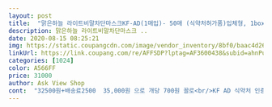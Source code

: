 ```yaml
---
layout: post 
title:  "맑은하늘 라이트비말차단마스크KF-AD(1매입)- 50매 (식약처허가품)입체형, 1box" 
description: 맑은하늘 라이트비말차단마스크 ..
date: 2020-08-15 08:25:21 
img: https://static.coupangcdn.com/image/vendor_inventory/8bf0/baac4d2696432e9e4c185f25d21dab71ee7d3c746d721ba2ace7b4eb5587.jpg 
linkUrl: https://link.coupang.com/re/AFFSDP?lptag=AF3600438&subid=ahnPublicAsk&pageKey=1883780907&itemId=3117744783&vendorItemId=71093692690&traceid=V0-113-019bcc4d443ddd4a 
categories: [1024] 
color: A566FF 
price: 31000 
author: Ask View Shop 
cont:  "32500원+배송료2500  35,000원 으로 개당 700원 꼴로<br/>KF AD 식약처 인증도 받았고<br/>가격 변동없이   살수있었으면  하는 바램입니다<br/>구매했어요<br/>그리고 실내 운동 하시는 분들 마스크 쓰고 하시길... <br/>.<br/><br/>그리고오자마자 한개 뜯어서  끼어보니  사이즈  넉넉하구<br/>끈은 더 짧게는 할수 있으나 더 길게는 안됩니다<br/>나노니 뭐니 해도 공산품이라 믿음이 가질 않아요.<br/> 비닐 같은 소리도 나고 식약처인증 받은거 구매하시길... <br/><br/>당신이 깜깜이 환자 일수도... <br/> 마스크 쓰고 하면 답답하긴 하지만 적응되면 괜찮아요.<br/> 오히려 실내 먼지로 인한 당신의 기관지가 보호 됩니다.<br/> 환기도 제대로 안되는데 청소및 자체 방역이 아직 안되는 GYM이 많은데 나와 타인을 위해 마스크 씁시다.<br/> 덴탈이래도... <br/><br/>더운  날씨에  영업 다니면서<br/>마스크.<br/>사는게 이젠.<br/>일상이 되었네요.<br/><br/>마스크를  껴야하니  숨이  막히네요<br/>많이 파세요<br/>맘에들구요<br/>무더운  대프리카에  잘쓸수 있겠어요<br/>바꾸기를  하다가<br/>비말 마스크중 제일 싼듯 합니다.<br/><br/>상품평보구 다시 한번더  믿구<br/>식약처허가된 제품으론 현재 (7월 25일)기준 제일 저렴한편입니다.<br/><br/>써본거중에 이게 코지지대도 잘서고 원단이 얇다고 구겨지거나 입에 달라붙지않아요 무엇보다 귀끈이 진짜 편해서 귀뒤가 안아픕니다 귀뒤쪽이 수술해논 자리땜에 쪼이거나 통증이 심했는데 편안합니다 숨쉬기도 좋고.<br/>다른것들 얇은것들은 숨쉴때마다 얼굴에 달라붙고 진짜 잘 구겨지는데 이제품 젤 좋습니다 품절되서 장바구니에만 담아놓고 기다리고 있었는데32400에 제품 올라오자마자 구입했구요 다른것들이랑 병행해서 쓰면 여름은 한동안 마스크 안사도 될듯요<br/>얇고 1개씩 포장되어 있어 더 위생적입니다.<br/><br/>얇은 느낌이 들어서  좋아요<br/>얼큰 아닌 머큰? 아덜이랑 얼큰 남편이 사용하기에 귀가 안아프고 편하다 합니다.<br/><br/>여러제품을 써보구<br/>외출 할때 써바야겠지만<br/>요제품으로 구입해밧어요<br/>이제 얼마 안남은 등교일에 맞춰 주문했어요.<br/><br/>이제품은 아이들이 덴탈보다 더 편하다고 하며 더 잘 이용합니다.<br/><br/>일단 끈조절이 가능합니다만<br/>일단 답답함은  덜한거 같아요<br/>일단 식약청 인정 이라는 문구에  믿음이<br/>일단은  낱개 포장이라 휴대하기 편하구<br/>" 
---
```

